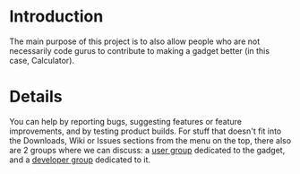 # Introduction #

The main purpose of this project is to also allow people who are not necessarily code gurus to contribute to making a gadget better (in this case, Calculator).


# Details #

You can help by reporting bugs, suggesting features or feature improvements, and by testing product builds. For stuff that doesn't fit into the Downloads, Wiki or Issues sections from the menu on the top, there also are 2 groups where we can discuss: a [user group](http://groups.google.com/group/Google-Desktop-Plugin-GoogleCalculator) dedicated to the gadget, and a [developer group](http://groups.google.com/group/google-calculator) dedicated to it.








